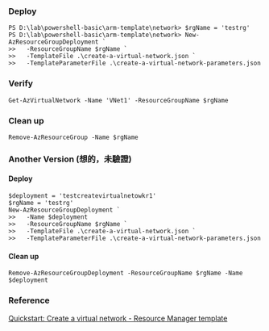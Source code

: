 ### Deploy


```
PS D:\lab\powershell-basic\arm-template\network> $rgName = 'testrg'
PS D:\lab\powershell-basic\arm-template\network> New-AzResourceGroupDeployment `
>>   -ResourceGroupName $rgName `
>>   -TemplateFile .\create-a-virtual-network.json `
>>   -TemplateParameterFile .\create-a-virtual-network-parameters.json
```


### Verify


```
Get-AzVirtualNetwork -Name 'VNet1' -ResourceGroupName $rgName
```


### Clean up


```
Remove-AzResourceGroup -Name $rgName
```

### Another Version (想的，未驗證)

#### Deploy

```
$deployment = 'testcreatevirtualnetowkr1'
$rgName = 'testrg'
New-AzResourceGroupDeployment `
>>   -Name $deployment
>>   -ResourceGroupName $rgName `
>>   -TemplateFile .\create-a-virtual-network.json `
>>   -TemplateParameterFile .\create-a-virtual-network-parameters.json
```

#### Clean up

```
Remove-AzResourceGroupDeployment -ResourceGroupName $rgName -Name  $deployment
```

### Reference 

[Quickstart: Create a virtual network - Resource Manager template](https://learn.microsoft.com/en-us/azure/virtual-network/quick-create-template)

